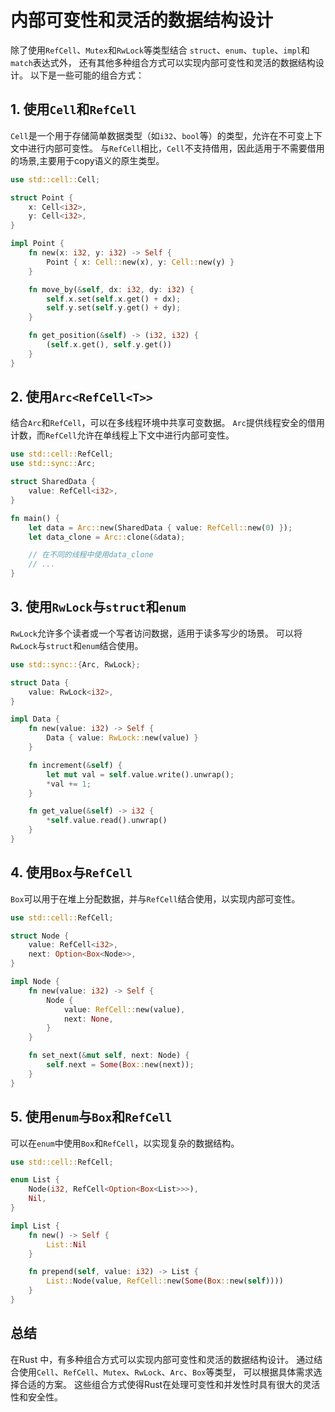 # 内部可变性和灵活的数据结构设计

除了使用`RefCell`、`Mutex`和`RwLock`等类型结合
`struct`、`enum`、`tuple`、`impl`和`match`表达式外，
还有其他多种组合方式可以实现内部可变性和灵活的数据结构设计。
以下是一些可能的组合方式：

## 1. 使用`Cell`和`RefCell`

`Cell`是一个用于存储简单数据类型（如`i32`、`bool`等）的类型，允许在不可变上下文中进行内部可变性。
与`RefCell`相比，`Cell`不支持借用，因此适用于不需要借用的场景,主要用于copy语义的原生类型。

```rust
use std::cell::Cell;

struct Point {
    x: Cell<i32>,
    y: Cell<i32>,
}

impl Point {
    fn new(x: i32, y: i32) -> Self {
        Point { x: Cell::new(x), y: Cell::new(y) }
    }

    fn move_by(&self, dx: i32, dy: i32) {
        self.x.set(self.x.get() + dx);
        self.y.set(self.y.get() + dy);
    }

    fn get_position(&self) -> (i32, i32) {
        (self.x.get(), self.y.get())
    }
}
```

## 2. 使用`Arc<RefCell<T>>`

结合`Arc`和`RefCell`，可以在多线程环境中共享可变数据。
`Arc`提供线程安全的借用计数，而`RefCell`允许在单线程上下文中进行内部可变性。

```rust
use std::cell::RefCell;
use std::sync::Arc;

struct SharedData {
    value: RefCell<i32>,
}

fn main() {
    let data = Arc::new(SharedData { value: RefCell::new(0) });
    let data_clone = Arc::clone(&data);

    // 在不同的线程中使用data_clone
    // ...
}
```

## 3. 使用`RwLock`与`struct`和`enum`

`RwLock`允许多个读者或一个写者访问数据，适用于读多写少的场景。
可以将`RwLock`与`struct`和`enum`结合使用。

```rust
use std::sync::{Arc, RwLock};

struct Data {
    value: RwLock<i32>,
}

impl Data {
    fn new(value: i32) -> Self {
        Data { value: RwLock::new(value) }
    }

    fn increment(&self) {
        let mut val = self.value.write().unwrap();
        *val += 1;
    }

    fn get_value(&self) -> i32 {
        *self.value.read().unwrap()
    }
}
```

## 4. 使用`Box`与`RefCell`

`Box`可以用于在堆上分配数据，并与`RefCell`结合使用，以实现内部可变性。

```rust
use std::cell::RefCell;

struct Node {
    value: RefCell<i32>,
    next: Option<Box<Node>>,
}

impl Node {
    fn new(value: i32) -> Self {
        Node {
            value: RefCell::new(value),
            next: None,
        }
    }

    fn set_next(&mut self, next: Node) {
        self.next = Some(Box::new(next));
    }
}
```

## 5. 使用`enum`与`Box`和`RefCell`

可以在`enum`中使用`Box`和`RefCell`，以实现复杂的数据结构。

```rust
use std::cell::RefCell;

enum List {
    Node(i32, RefCell<Option<Box<List>>>),
    Nil,
}

impl List {
    fn new() -> Self {
        List::Nil
    }

    fn prepend(self, value: i32) -> List {
        List::Node(value, RefCell::new(Some(Box::new(self))))
    }
}
```

## 总结

在Rust 中，有多种组合方式可以实现内部可变性和灵活的数据结构设计。
通过结合使用`Cell`、`RefCell`、`Mutex`、`RwLock`、`Arc`、`Box`等类型，
可以根据具体需求选择合适的方案。
这些组合方式使得Rust在处理可变性和并发性时具有很大的灵活性和安全性。
